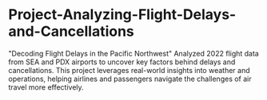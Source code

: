 # Project-Analyzing-Flight-Delays-and-Cancellations
 "Decoding Flight Delays in the Pacific Northwest" Analyzed 2022 flight data from SEA and PDX airports to uncover key factors behind delays and cancellations. This project leverages real-world insights into weather and operations, helping airlines and passengers navigate the challenges of air travel more effectively.
